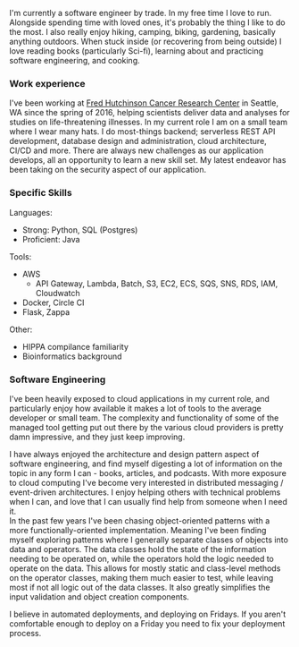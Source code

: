 I'm currently a software engineer by trade.  In my free time I love to run. 
Alongside spending time with loved ones, it's probably the thing I like to do 
the most. I also really enjoy hiking, camping, biking, gardening, basically anything
outdoors. When stuck inside (or recovering from being outside) I love reading books (particularly Sci-fi),
learning about and practicing software engineering, and cooking.    

### Work experience  
I've been working at [Fred Hutchinson Cancer Research Center](https://www.fredhutch.org/en.html) in Seattle, WA
since the spring of 2016, helping scientists deliver data and analyses for studies on life-threatening illnesses. 
In my current role I am on a small team where I wear many hats. I do most-things backend; serverless REST API development, 
database design and administration, cloud architecture, CI/CD and more.  There are always new challenges as our application
develops, all an opportunity to learn a new skill set. My latest endeavor has been taking on the security 
aspect of our application.  

### Specific Skills  
Languages:  
  
- Strong: Python, SQL (Postgres)
- Proficient: Java  

Tools:  

* AWS 
    * API Gateway, Lambda, Batch, S3, EC2, ECS, SQS, SNS, RDS, IAM, Cloudwatch  
* Docker, Circle CI  
* Flask, Zappa  

Other:  

* HIPPA compilance familiarity  
* Bioinformatics background

### Software Engineering
I've been heavily exposed to cloud applications in my current role, and particularly enjoy how available 
it makes a lot of tools to the average developer or small team. The complexity and functionality of some of the managed
tool getting put out there by the various cloud providers is pretty damn impressive, and they just keep improving.  

I have always enjoyed the architecture and design pattern aspect of software engineering, and find myself digesting a lot of information on 
the topic in any form I can - books, articles, and podcasts. With more exposure to cloud computing I've become very 
interested in distributed messaging / event-driven architectures. I enjoy helping others with technical problems when I can,
and love that I can usually find help from someone when I need it.  
In the past few years I've been chasing object-oriented patterns with a more functionally-oriented implementation.  Meaning
I've been finding myself exploring patterns where I generally separate classes of objects into data and operators. The data
classes hold the state of the information needing to be operated on, while the operators hold the logic needed to operate 
on the data.  This allows for mostly static and class-level methods on the operator classes, making them much easier to 
test, while leaving most if not all logic out of the data classes.  It also greatly simplifies the input validation and
object creation components.  

I believe in automated deployments, and deploying on Fridays. If you aren't comfortable enough to deploy on a Friday you 
need to fix your deployment process.  